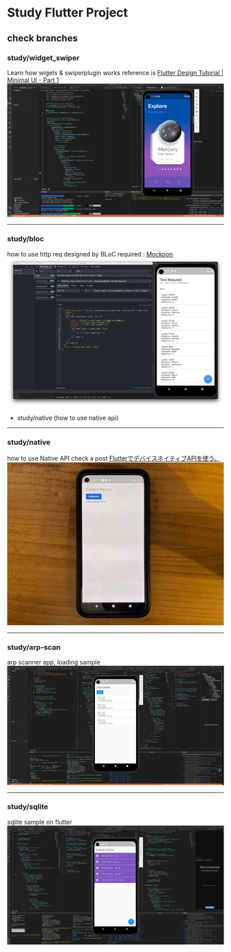 # Study Flutter Project

## check branches
### study/widget_swiper 
Learn how wigets & swiperplugin works
reference is [Flutter Design Tutorial | Minimal UI - Part 1](https://www.youtube.com/watch?v=neXfa4J752A)
![](./assets/00_study_widtets.png)


---

### study/bloc 
how to use http req designed by BLoC
required : [Mockoon](https://mockoon.com/)
![](./assets/01_study_bloc.png)

 - study/native (how to use native api)

 ---

### study/native 
how to use Native API
check a post [FlutterでデバイスネイティブAPIを使う。 ](https://vomit.me/articles/2022/02/09/11bf68b9fdbef6ea37282630376caa29/flutter-native-code/)
![](./assets/02_study_native.jpg)

---

### study/arp-scan
arp scanner app, loading sample
![](./assets/03_arp-scanner.jpg)


---

### study/sqlite
sqlite sample on flutter
![](./assets/04_study_sqlite.png)